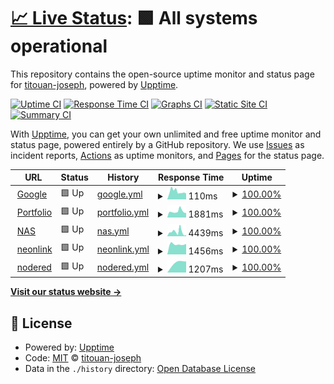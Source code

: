 # [📈 Live Status](https://upptime.cicorella.net): <!--live status--> **🟩 All systems operational**

This repository contains the open-source uptime monitor and status page for [titouan-joseph](https://upptime.cicorella.net), powered by [Upptime](https://github.com/upptime/upptime).

[![Uptime CI](https://github.com/titouan-joseph/upptime/workflows/Uptime%20CI/badge.svg)](https://github.com/titouan-joseph/upptime/actions?query=workflow%3A%22Uptime+CI%22)
[![Response Time CI](https://github.com/titouan-joseph/upptime/workflows/Response%20Time%20CI/badge.svg)](https://github.com/titouan-joseph/upptime/actions?query=workflow%3A%22Response+Time+CI%22)
[![Graphs CI](https://github.com/titouan-joseph/upptime/workflows/Graphs%20CI/badge.svg)](https://github.com/titouan-joseph/upptime/actions?query=workflow%3A%22Graphs+CI%22)
[![Static Site CI](https://github.com/titouan-joseph/upptime/workflows/Static%20Site%20CI/badge.svg)](https://github.com/titouan-joseph/upptime/actions?query=workflow%3A%22Static+Site+CI%22)
[![Summary CI](https://github.com/titouan-joseph/upptime/workflows/Summary%20CI/badge.svg)](https://github.com/titouan-joseph/upptime/actions?query=workflow%3A%22Summary+CI%22)

With [Upptime](https://upptime.js.org), you can get your own unlimited and free uptime monitor and status page, powered entirely by a GitHub repository. We use [Issues](https://github.com/titouan-joseph/upptime/issues) as incident reports, [Actions](https://github.com/titouan-joseph/upptime/actions) as uptime monitors, and [Pages](https://upptime.cicorella.net) for the status page.

<!--start: status pages-->
<!-- This summary is generated by Upptime (https://github.com/upptime/upptime) -->
<!-- Do not edit this manually, your changes will be overwritten -->
<!-- prettier-ignore -->
| URL | Status | History | Response Time | Uptime |
| --- | ------ | ------- | ------------- | ------ |
| <img alt="" src="https://icons.duckduckgo.com/ip3/www.google.com.ico" height="13"> [Google](https://www.google.com) | 🟩 Up | [google.yml](https://github.com/titouan-joseph/upptime/commits/HEAD/history/google.yml) | <details><summary><img alt="Response time graph" src="./graphs/google/response-time-week.png" height="20"> 110ms</summary><br><a href="https://upptime.cicorella.net/history/google"><img alt="Response time 110" src="https://img.shields.io/endpoint?url=https%3A%2F%2Fraw.githubusercontent.com%2Ftitouan-joseph%2Fupptime%2FHEAD%2Fapi%2Fgoogle%2Fresponse-time.json"></a><br><a href="https://upptime.cicorella.net/history/google"><img alt="24-hour response time 90" src="https://img.shields.io/endpoint?url=https%3A%2F%2Fraw.githubusercontent.com%2Ftitouan-joseph%2Fupptime%2FHEAD%2Fapi%2Fgoogle%2Fresponse-time-day.json"></a><br><a href="https://upptime.cicorella.net/history/google"><img alt="7-day response time 110" src="https://img.shields.io/endpoint?url=https%3A%2F%2Fraw.githubusercontent.com%2Ftitouan-joseph%2Fupptime%2FHEAD%2Fapi%2Fgoogle%2Fresponse-time-week.json"></a><br><a href="https://upptime.cicorella.net/history/google"><img alt="30-day response time 109" src="https://img.shields.io/endpoint?url=https%3A%2F%2Fraw.githubusercontent.com%2Ftitouan-joseph%2Fupptime%2FHEAD%2Fapi%2Fgoogle%2Fresponse-time-month.json"></a><br><a href="https://upptime.cicorella.net/history/google"><img alt="1-year response time 110" src="https://img.shields.io/endpoint?url=https%3A%2F%2Fraw.githubusercontent.com%2Ftitouan-joseph%2Fupptime%2FHEAD%2Fapi%2Fgoogle%2Fresponse-time-year.json"></a></details> | <details><summary><a href="https://upptime.cicorella.net/history/google">100.00%</a></summary><a href="https://upptime.cicorella.net/history/google"><img alt="All-time uptime 99.99%" src="https://img.shields.io/endpoint?url=https%3A%2F%2Fraw.githubusercontent.com%2Ftitouan-joseph%2Fupptime%2FHEAD%2Fapi%2Fgoogle%2Fuptime.json"></a><br><a href="https://upptime.cicorella.net/history/google"><img alt="24-hour uptime 100.00%" src="https://img.shields.io/endpoint?url=https%3A%2F%2Fraw.githubusercontent.com%2Ftitouan-joseph%2Fupptime%2FHEAD%2Fapi%2Fgoogle%2Fuptime-day.json"></a><br><a href="https://upptime.cicorella.net/history/google"><img alt="7-day uptime 100.00%" src="https://img.shields.io/endpoint?url=https%3A%2F%2Fraw.githubusercontent.com%2Ftitouan-joseph%2Fupptime%2FHEAD%2Fapi%2Fgoogle%2Fuptime-week.json"></a><br><a href="https://upptime.cicorella.net/history/google"><img alt="30-day uptime 100.00%" src="https://img.shields.io/endpoint?url=https%3A%2F%2Fraw.githubusercontent.com%2Ftitouan-joseph%2Fupptime%2FHEAD%2Fapi%2Fgoogle%2Fuptime-month.json"></a><br><a href="https://upptime.cicorella.net/history/google"><img alt="1-year uptime 99.99%" src="https://img.shields.io/endpoint?url=https%3A%2F%2Fraw.githubusercontent.com%2Ftitouan-joseph%2Fupptime%2FHEAD%2Fapi%2Fgoogle%2Fuptime-year.json"></a></details>
| <img alt="" src="https://icons.duckduckgo.com/ip3/titouan-joseph.cicorella.net.ico" height="13"> [Portfolio](https://titouan-joseph.cicorella.net) | 🟩 Up | [portfolio.yml](https://github.com/titouan-joseph/upptime/commits/HEAD/history/portfolio.yml) | <details><summary><img alt="Response time graph" src="./graphs/portfolio/response-time-week.png" height="20"> 1881ms</summary><br><a href="https://upptime.cicorella.net/history/portfolio"><img alt="Response time 1545" src="https://img.shields.io/endpoint?url=https%3A%2F%2Fraw.githubusercontent.com%2Ftitouan-joseph%2Fupptime%2FHEAD%2Fapi%2Fportfolio%2Fresponse-time.json"></a><br><a href="https://upptime.cicorella.net/history/portfolio"><img alt="24-hour response time 1482" src="https://img.shields.io/endpoint?url=https%3A%2F%2Fraw.githubusercontent.com%2Ftitouan-joseph%2Fupptime%2FHEAD%2Fapi%2Fportfolio%2Fresponse-time-day.json"></a><br><a href="https://upptime.cicorella.net/history/portfolio"><img alt="7-day response time 1881" src="https://img.shields.io/endpoint?url=https%3A%2F%2Fraw.githubusercontent.com%2Ftitouan-joseph%2Fupptime%2FHEAD%2Fapi%2Fportfolio%2Fresponse-time-week.json"></a><br><a href="https://upptime.cicorella.net/history/portfolio"><img alt="30-day response time 1787" src="https://img.shields.io/endpoint?url=https%3A%2F%2Fraw.githubusercontent.com%2Ftitouan-joseph%2Fupptime%2FHEAD%2Fapi%2Fportfolio%2Fresponse-time-month.json"></a><br><a href="https://upptime.cicorella.net/history/portfolio"><img alt="1-year response time 1615" src="https://img.shields.io/endpoint?url=https%3A%2F%2Fraw.githubusercontent.com%2Ftitouan-joseph%2Fupptime%2FHEAD%2Fapi%2Fportfolio%2Fresponse-time-year.json"></a></details> | <details><summary><a href="https://upptime.cicorella.net/history/portfolio">100.00%</a></summary><a href="https://upptime.cicorella.net/history/portfolio"><img alt="All-time uptime 94.64%" src="https://img.shields.io/endpoint?url=https%3A%2F%2Fraw.githubusercontent.com%2Ftitouan-joseph%2Fupptime%2FHEAD%2Fapi%2Fportfolio%2Fuptime.json"></a><br><a href="https://upptime.cicorella.net/history/portfolio"><img alt="24-hour uptime 100.00%" src="https://img.shields.io/endpoint?url=https%3A%2F%2Fraw.githubusercontent.com%2Ftitouan-joseph%2Fupptime%2FHEAD%2Fapi%2Fportfolio%2Fuptime-day.json"></a><br><a href="https://upptime.cicorella.net/history/portfolio"><img alt="7-day uptime 100.00%" src="https://img.shields.io/endpoint?url=https%3A%2F%2Fraw.githubusercontent.com%2Ftitouan-joseph%2Fupptime%2FHEAD%2Fapi%2Fportfolio%2Fuptime-week.json"></a><br><a href="https://upptime.cicorella.net/history/portfolio"><img alt="30-day uptime 96.08%" src="https://img.shields.io/endpoint?url=https%3A%2F%2Fraw.githubusercontent.com%2Ftitouan-joseph%2Fupptime%2FHEAD%2Fapi%2Fportfolio%2Fuptime-month.json"></a><br><a href="https://upptime.cicorella.net/history/portfolio"><img alt="1-year uptime 89.02%" src="https://img.shields.io/endpoint?url=https%3A%2F%2Fraw.githubusercontent.com%2Ftitouan-joseph%2Fupptime%2FHEAD%2Fapi%2Fportfolio%2Fuptime-year.json"></a></details>
| <img alt="" src="https://icons.duckduckgo.com/ip3/nas.cicorella.net.ico" height="13"> [NAS](https://nas.cicorella.net) | 🟩 Up | [nas.yml](https://github.com/titouan-joseph/upptime/commits/HEAD/history/nas.yml) | <details><summary><img alt="Response time graph" src="./graphs/nas/response-time-week.png" height="20"> 4439ms</summary><br><a href="https://upptime.cicorella.net/history/nas"><img alt="Response time 4416" src="https://img.shields.io/endpoint?url=https%3A%2F%2Fraw.githubusercontent.com%2Ftitouan-joseph%2Fupptime%2FHEAD%2Fapi%2Fnas%2Fresponse-time.json"></a><br><a href="https://upptime.cicorella.net/history/nas"><img alt="24-hour response time 1018" src="https://img.shields.io/endpoint?url=https%3A%2F%2Fraw.githubusercontent.com%2Ftitouan-joseph%2Fupptime%2FHEAD%2Fapi%2Fnas%2Fresponse-time-day.json"></a><br><a href="https://upptime.cicorella.net/history/nas"><img alt="7-day response time 4439" src="https://img.shields.io/endpoint?url=https%3A%2F%2Fraw.githubusercontent.com%2Ftitouan-joseph%2Fupptime%2FHEAD%2Fapi%2Fnas%2Fresponse-time-week.json"></a><br><a href="https://upptime.cicorella.net/history/nas"><img alt="30-day response time 8713" src="https://img.shields.io/endpoint?url=https%3A%2F%2Fraw.githubusercontent.com%2Ftitouan-joseph%2Fupptime%2FHEAD%2Fapi%2Fnas%2Fresponse-time-month.json"></a><br><a href="https://upptime.cicorella.net/history/nas"><img alt="1-year response time 4975" src="https://img.shields.io/endpoint?url=https%3A%2F%2Fraw.githubusercontent.com%2Ftitouan-joseph%2Fupptime%2FHEAD%2Fapi%2Fnas%2Fresponse-time-year.json"></a></details> | <details><summary><a href="https://upptime.cicorella.net/history/nas">100.00%</a></summary><a href="https://upptime.cicorella.net/history/nas"><img alt="All-time uptime 95.37%" src="https://img.shields.io/endpoint?url=https%3A%2F%2Fraw.githubusercontent.com%2Ftitouan-joseph%2Fupptime%2FHEAD%2Fapi%2Fnas%2Fuptime.json"></a><br><a href="https://upptime.cicorella.net/history/nas"><img alt="24-hour uptime 100.00%" src="https://img.shields.io/endpoint?url=https%3A%2F%2Fraw.githubusercontent.com%2Ftitouan-joseph%2Fupptime%2FHEAD%2Fapi%2Fnas%2Fuptime-day.json"></a><br><a href="https://upptime.cicorella.net/history/nas"><img alt="7-day uptime 100.00%" src="https://img.shields.io/endpoint?url=https%3A%2F%2Fraw.githubusercontent.com%2Ftitouan-joseph%2Fupptime%2FHEAD%2Fapi%2Fnas%2Fuptime-week.json"></a><br><a href="https://upptime.cicorella.net/history/nas"><img alt="30-day uptime 99.41%" src="https://img.shields.io/endpoint?url=https%3A%2F%2Fraw.githubusercontent.com%2Ftitouan-joseph%2Fupptime%2FHEAD%2Fapi%2Fnas%2Fuptime-month.json"></a><br><a href="https://upptime.cicorella.net/history/nas"><img alt="1-year uptime 90.39%" src="https://img.shields.io/endpoint?url=https%3A%2F%2Fraw.githubusercontent.com%2Ftitouan-joseph%2Fupptime%2FHEAD%2Fapi%2Fnas%2Fuptime-year.json"></a></details>
| <img alt="" src="https://icons.duckduckgo.com/ip3/neonlink.cluster.cicorella.net.ico" height="13"> [neonlink](https://neonlink.cluster.cicorella.net) | 🟩 Up | [neonlink.yml](https://github.com/titouan-joseph/upptime/commits/HEAD/history/neonlink.yml) | <details><summary><img alt="Response time graph" src="./graphs/neonlink/response-time-week.png" height="20"> 1456ms</summary><br><a href="https://upptime.cicorella.net/history/neonlink"><img alt="Response time 1456" src="https://img.shields.io/endpoint?url=https%3A%2F%2Fraw.githubusercontent.com%2Ftitouan-joseph%2Fupptime%2FHEAD%2Fapi%2Fneonlink%2Fresponse-time.json"></a><br><a href="https://upptime.cicorella.net/history/neonlink"><img alt="24-hour response time 1399" src="https://img.shields.io/endpoint?url=https%3A%2F%2Fraw.githubusercontent.com%2Ftitouan-joseph%2Fupptime%2FHEAD%2Fapi%2Fneonlink%2Fresponse-time-day.json"></a><br><a href="https://upptime.cicorella.net/history/neonlink"><img alt="7-day response time 1456" src="https://img.shields.io/endpoint?url=https%3A%2F%2Fraw.githubusercontent.com%2Ftitouan-joseph%2Fupptime%2FHEAD%2Fapi%2Fneonlink%2Fresponse-time-week.json"></a><br><a href="https://upptime.cicorella.net/history/neonlink"><img alt="30-day response time 1456" src="https://img.shields.io/endpoint?url=https%3A%2F%2Fraw.githubusercontent.com%2Ftitouan-joseph%2Fupptime%2FHEAD%2Fapi%2Fneonlink%2Fresponse-time-month.json"></a><br><a href="https://upptime.cicorella.net/history/neonlink"><img alt="1-year response time 1456" src="https://img.shields.io/endpoint?url=https%3A%2F%2Fraw.githubusercontent.com%2Ftitouan-joseph%2Fupptime%2FHEAD%2Fapi%2Fneonlink%2Fresponse-time-year.json"></a></details> | <details><summary><a href="https://upptime.cicorella.net/history/neonlink">100.00%</a></summary><a href="https://upptime.cicorella.net/history/neonlink"><img alt="All-time uptime 100.00%" src="https://img.shields.io/endpoint?url=https%3A%2F%2Fraw.githubusercontent.com%2Ftitouan-joseph%2Fupptime%2FHEAD%2Fapi%2Fneonlink%2Fuptime.json"></a><br><a href="https://upptime.cicorella.net/history/neonlink"><img alt="24-hour uptime 100.00%" src="https://img.shields.io/endpoint?url=https%3A%2F%2Fraw.githubusercontent.com%2Ftitouan-joseph%2Fupptime%2FHEAD%2Fapi%2Fneonlink%2Fuptime-day.json"></a><br><a href="https://upptime.cicorella.net/history/neonlink"><img alt="7-day uptime 100.00%" src="https://img.shields.io/endpoint?url=https%3A%2F%2Fraw.githubusercontent.com%2Ftitouan-joseph%2Fupptime%2FHEAD%2Fapi%2Fneonlink%2Fuptime-week.json"></a><br><a href="https://upptime.cicorella.net/history/neonlink"><img alt="30-day uptime 100.00%" src="https://img.shields.io/endpoint?url=https%3A%2F%2Fraw.githubusercontent.com%2Ftitouan-joseph%2Fupptime%2FHEAD%2Fapi%2Fneonlink%2Fuptime-month.json"></a><br><a href="https://upptime.cicorella.net/history/neonlink"><img alt="1-year uptime 100.00%" src="https://img.shields.io/endpoint?url=https%3A%2F%2Fraw.githubusercontent.com%2Ftitouan-joseph%2Fupptime%2FHEAD%2Fapi%2Fneonlink%2Fuptime-year.json"></a></details>
| <img alt="" src="https://icons.duckduckgo.com/ip3/nodered.cluster.cicorella.net.ico" height="13"> [nodered](https://nodered.cluster.cicorella.net) | 🟩 Up | [nodered.yml](https://github.com/titouan-joseph/upptime/commits/HEAD/history/nodered.yml) | <details><summary><img alt="Response time graph" src="./graphs/nodered/response-time-week.png" height="20"> 1207ms</summary><br><a href="https://upptime.cicorella.net/history/nodered"><img alt="Response time 1207" src="https://img.shields.io/endpoint?url=https%3A%2F%2Fraw.githubusercontent.com%2Ftitouan-joseph%2Fupptime%2FHEAD%2Fapi%2Fnodered%2Fresponse-time.json"></a><br><a href="https://upptime.cicorella.net/history/nodered"><img alt="24-hour response time 1207" src="https://img.shields.io/endpoint?url=https%3A%2F%2Fraw.githubusercontent.com%2Ftitouan-joseph%2Fupptime%2FHEAD%2Fapi%2Fnodered%2Fresponse-time-day.json"></a><br><a href="https://upptime.cicorella.net/history/nodered"><img alt="7-day response time 1207" src="https://img.shields.io/endpoint?url=https%3A%2F%2Fraw.githubusercontent.com%2Ftitouan-joseph%2Fupptime%2FHEAD%2Fapi%2Fnodered%2Fresponse-time-week.json"></a><br><a href="https://upptime.cicorella.net/history/nodered"><img alt="30-day response time 1207" src="https://img.shields.io/endpoint?url=https%3A%2F%2Fraw.githubusercontent.com%2Ftitouan-joseph%2Fupptime%2FHEAD%2Fapi%2Fnodered%2Fresponse-time-month.json"></a><br><a href="https://upptime.cicorella.net/history/nodered"><img alt="1-year response time 1207" src="https://img.shields.io/endpoint?url=https%3A%2F%2Fraw.githubusercontent.com%2Ftitouan-joseph%2Fupptime%2FHEAD%2Fapi%2Fnodered%2Fresponse-time-year.json"></a></details> | <details><summary><a href="https://upptime.cicorella.net/history/nodered">100.00%</a></summary><a href="https://upptime.cicorella.net/history/nodered"><img alt="All-time uptime 100.00%" src="https://img.shields.io/endpoint?url=https%3A%2F%2Fraw.githubusercontent.com%2Ftitouan-joseph%2Fupptime%2FHEAD%2Fapi%2Fnodered%2Fuptime.json"></a><br><a href="https://upptime.cicorella.net/history/nodered"><img alt="24-hour uptime 100.00%" src="https://img.shields.io/endpoint?url=https%3A%2F%2Fraw.githubusercontent.com%2Ftitouan-joseph%2Fupptime%2FHEAD%2Fapi%2Fnodered%2Fuptime-day.json"></a><br><a href="https://upptime.cicorella.net/history/nodered"><img alt="7-day uptime 100.00%" src="https://img.shields.io/endpoint?url=https%3A%2F%2Fraw.githubusercontent.com%2Ftitouan-joseph%2Fupptime%2FHEAD%2Fapi%2Fnodered%2Fuptime-week.json"></a><br><a href="https://upptime.cicorella.net/history/nodered"><img alt="30-day uptime 100.00%" src="https://img.shields.io/endpoint?url=https%3A%2F%2Fraw.githubusercontent.com%2Ftitouan-joseph%2Fupptime%2FHEAD%2Fapi%2Fnodered%2Fuptime-month.json"></a><br><a href="https://upptime.cicorella.net/history/nodered"><img alt="1-year uptime 100.00%" src="https://img.shields.io/endpoint?url=https%3A%2F%2Fraw.githubusercontent.com%2Ftitouan-joseph%2Fupptime%2FHEAD%2Fapi%2Fnodered%2Fuptime-year.json"></a></details>

<!--end: status pages-->

[**Visit our status website →**](https://upptime.cicorella.net)

## 📄 License

- Powered by: [Upptime](https://github.com/upptime/upptime)
- Code: [MIT](./LICENSE) © [titouan-joseph](https://upptime.cicorella.net)
- Data in the `./history` directory: [Open Database License](https://opendatacommons.org/licenses/odbl/1-0/)
